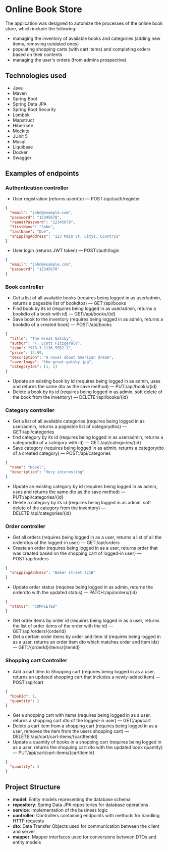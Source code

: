 # Online Book Store
The application was designed to automize the processes of the online book store, which include the following:
* managing the inventory of available books and categories (adding new items, removing outdated ones)
* populating shopping carts (with cart items) and completing orders based on their contents
* managing the user's orders (from admins prospective)
## Technologies used
* Java
* Maven
* Spring Boot
* Spring Data JPA
* Spring Boot Security
* Lombok
* Mapstruct
* Hibernate
* Mockito
* JUnit 5
* Mysql
* Liquibase
* Docker
* Swagger
## Examples of endpoints
### Authentication controller
* User registration (returns userdto) — POST:/api/auth/register
```json
{
  "email": "john@example.com",
  "password": "12345678",
  "repeatPassword": "12345678",
  "firstName": "John",
  "lastName": "Doe",
  "shippingAddress": "123 Main St, City1, Country1"
}
```
* User login (returns JWT token) — POST:/auth/login
```json
{
  "email": "john@example.com",
  "password": "12345678"
}
```
### Book controller
* Get a list of all available books (requires being logged in as user/admin, returns a pageable list of bookdtos) — GET:/api/books
* Find book by its id (requires being logged in as user/admin, returns a bookdto of a book with id) — GET:/api/books/{id}
* Save book to the inventory (requires being logged in as admin, returns a bookdto of a created book) — POST:/api/books
```json
{
  "title": "The Great Gatsby",
  "author": "F. Scott Fitzgerald",
  "isbn": "978-3-1136-5552-7",
  "price": 14.99,
  "description": "A novel about American dream",
  "coverImage": "the-great-gatsby.jpg",
  "categoryIds": [1, 2]
}
```
* Update an existing book by id (requires being logged in as admin, uses and returns the same dto as the save method) — PUT:/api/books/{id}
* Delete a book by its id (requires being logged in as admin, soft delete of the book from the inventory) — DELETE:/api/books/{id}
### Category controller
* Get a list of all available categories (requires being logged in as user/admin, returns a pageable list of categorydtos) — GET:/api/categories
* find category by its id (requires being logged in as user/admin, returns a categorydto of a category with id) — GET:/api/categories/{id}
* Save category (requires being logged in as admin, returns a categorydto of a created category) — POST:/api/categories
```json
{
  "name": "Novel",
  "description": "Very interesting"
}
```
* Update an existing category by id (requires being logged in as admin, uses and returns the same dto as the save method) — PUT:/api/categories/{id}
* Delete a category by its id (requires being logged in as admin, soft delete of the category from the inventory) — DELETE:/api/categories/{id}
### Order controller
* Get all orders (requires being logged in as a user, returns a list of all the orderdtos of the logged-in user) — GET:/api/orders
* Create an order (requires being logged in as a user, returns order that was created based on the shopping cart of logged-in user) — POST:/api/orders
```json
{
  "shippingAddress": "Baker street 221B"
}
```
* Update order status (requires being logged in as admin, returns the orderdto with the updated status) — PATCH:/api/orders/{id}
```json
{
  "status": "COMPLETED"
}
```
* Get order items by order id (requires being logged in as a user, returns the list of order items of the order with the id) — GET:/api/orders/{orderId}
* Get a certain order items by order and item id (requires being logged in as a user, returns an order item dto which matches order and item ids) — GET:/{orderId}/items/{itemId}
### Shopping cart Controller
* Add a cart item to Shopping cart (requires being logged in as a user, returns an updated shopping cart that includes a newly-added item) — POST:/api/cart
```json
{
  "bookId": 1,
  "quantity": 2
}
```
* Get a shopping cart with items (requires being logged in as a user, returns a shopping cart dto of the logged-in user) — GET:/api/cart
* Delete a cart item from a shopping cart (requires being logged in as a user, removes the item from the users shopping cart) — DELETE:/api/cart/cart-items/{cartItemId}
* Update a quantity of books in a shopping cart (requires being logged in as a user, returns the shopping cart dto with the updated book quantity) — PUT/api/cart/cart-items/{cartItemId}
```json
{
  "quantity": 3
}
```
## Project Structure
* **model**: Entity models representing the database schema
* **repository**: Spring Data JPA repositories for database operations
* **service**: Implementation of the business logic
* **controller**: Controllers containing endpoints with methods for handling HTTP requests
* **dto**: Data Transfer Objects used for communication between the client and server
* **mapper**: Mapper interfaces used for conversions between DTOs and entity models